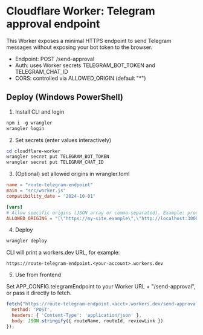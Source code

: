 # Cloudflare Worker: Telegram approval endpoint

This Worker exposes a minimal HTTPS endpoint to send Telegram messages without exposing your bot token to the browser.

- Endpoint: POST /send-approval
- Auth: uses Worker secrets TELEGRAM_BOT_TOKEN and TELEGRAM_CHAT_ID
- CORS: controlled via ALLOWED_ORIGIN (default "*")

## Deploy (Windows PowerShell)

1) Install CLI and login

```powershell
npm i -g wrangler
wrangler login
```

2) Set secrets (enter values interactively)

```powershell
cd cloudflare-worker
wrangler secret put TELEGRAM_BOT_TOKEN
wrangler secret put TELEGRAM_CHAT_ID
```

3) (Optional) set allowed origins in wrangler.toml

```toml
name = "route-telegram-endpoint"
main = "src/worker.js"
compatibility_date = "2024-10-01"

[vars]
# Allow specific origins (JSON array or comma-separated). Example: prod + localhost
ALLOWED_ORIGINS = "[\"https://my-site.example\",\"http://localhost:3000\"]"
```

4) Deploy

```powershell
wrangler deploy
```

CLI will print a workers.dev URL, for example:

```
https://route-telegram-endpoint.<your-account>.workers.dev
```

5) Use from frontend

Set APP_CONFIG.telegramEndpoint to your Worker URL + "/send-approval", or pass it directly to fetch.

```js
fetch("https://route-telegram-endpoint.<acct>.workers.dev/send-approval", {
  method: 'POST',
  headers: { 'Content-Type': 'application/json' },
  body: JSON.stringify({ routeName, routeId, reviewLink })
});
```